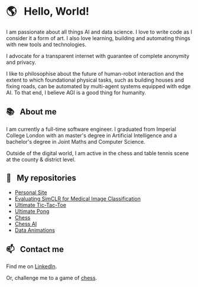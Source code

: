 # 🌎 &nbsp; Hello, World!

I am passionate about all things AI and data science. I love to write code as I
consider it a form of art. I also love learning, building and automating things
with new tools and technologies.

I advocate for a transparent internet with guarantee of complete anonymity and 
privacy.

I like to philosophise about the future of human-robot interaction and the
extent to which foundational physical tasks, such as building houses and fixing
roads, can be automated by multi-agent systems equipped with edge AI. To that
end, I believe AGI is a good thing for humanity.

## 📚 &nbsp; About me

I am currently a full-time software engineer. I graduated from Imperial College 
London with an master's degree in Artificial Intelligence and a bachelor's 
degree in Joint Maths and Computer Science.

Outside of the digital world, I am active in the chess and table tennis scene 
at the county & district level.

## 📌 &nbsp; My repositories

- [Personal Site][my-site]
- [Evaluating SimCLR for Medical Image Classification][simclr-medical-imaging]
- [Ultimate Tic-Tac-Toe][ultimate-tictactoe]
- [Ultimate Pong][ultimate-pong]
- [Chess][chess]
- [Chess AI][chess-ai]
- [Data Animations][data-animations]

[chess]: https://github.com/j-freddy/chess
[chess-ai]: https://github.com/j-freddy/chess-ai
[data-animations]: https://github.com/j-freddy/data-animations
[my-site]: https://github.com/j-freddy/j-freddy.github.io
[simclr-medical-imaging]: https://github.com/j-freddy/simclr-medical-imaging
[ultimate-tictactoe]: https://github.com/j-freddy/ultimate-tictactoe
[ultimate-pong]: https://github.com/j-freddy/ultimate-pong

## 📫 &nbsp; Contact me

Find me on [LinkedIn][linkedin].

Or, challenge me to a game of [chess][lichess].

[linkedin]: https://www.linkedin.com/in/jiangfreddy/
[lichess]: https://lichess.org/@/afMirrorUR
